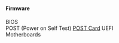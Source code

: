 ###

#### Firmware
BIOS <br>
POST (Power on Self Test) [POST Card](https://user-images.githubusercontent.com/22988682/203087242-3b0c68dd-247d-4caa-9eab-d47a46c3ffe5.png)  UEFI
<br>
Motherboards 



